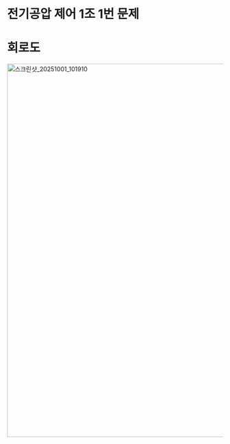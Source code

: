 # 전기공압 제어 1조 1번 문제

# 회로도
<img width="1587" height="872" alt="스크린샷_20251001_101910" src="https://github.com/user-attachments/assets/0403e3d9-5a63-48ca-b79c-1d80c46dd97b" />
